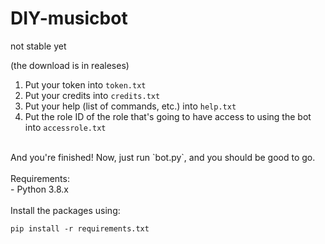 # DIY-musicbot

not stable yet

(the download is in realeses)

1. Put your token into `token.txt`<br />
2. Put your credits into `credits.txt`<br />
3. Put your help (list of commands, etc.) into `help.txt`<br />
4. Put the role ID of the role that's going to have access to using the bot into `accessrole.txt`<br />
<br />
And you're finished! Now, just run `bot.py`, and you should be good to go.<br />
<br />
Requirements:<br />
- Python 3.8.x<br />
<br />
Install the packages using:<br />

```
pip install -r requirements.txt
```
